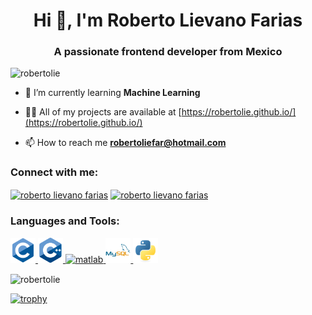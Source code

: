 <h1 align="center">Hi 👋, I'm Roberto Lievano Farias</h1>
<h3 align="center">A passionate frontend developer from Mexico</h3>

<p align="left"> <img src="https://komarev.com/ghpvc/?username=robertolie&label=Profile%20views&color=0e75b6&style=flat" alt="robertolie" /> </p>

- 🌱 I’m currently learning **Machine Learning**

- 👨‍💻 All of my projects are available at [https://robertolie.github.io/](https://robertolie.github.io/)

- 📫 How to reach me **robertoliefar@hotmail.com**

<h3 align="left">Connect with me:</h3>
<p align="left">
<a href="https://linkedin.com/in/roberto lievano farias" target="blank"><img align="center" src="https://raw.githubusercontent.com/rahuldkjain/github-profile-readme-generator/master/src/images/icons/Social/linked-in-alt.svg" alt="roberto lievano farias" height="30" width="40" /></a>
<a href="https://fb.com/roberto lievano farias" target="blank"><img align="center" src="https://raw.githubusercontent.com/rahuldkjain/github-profile-readme-generator/master/src/images/icons/Social/facebook.svg" alt="roberto lievano farias" height="30" width="40" /></a>
</p>

<h3 align="left">Languages and Tools:</h3>
<p align="left"> <a href="https://www.cprogramming.com/" target="_blank" rel="noreferrer"> <img src="https://raw.githubusercontent.com/devicons/devicon/master/icons/c/c-original.svg" alt="c" width="40" height="40"/> </a> <a href="https://www.w3schools.com/cpp/" target="_blank" rel="noreferrer"> <img src="https://raw.githubusercontent.com/devicons/devicon/master/icons/cplusplus/cplusplus-original.svg" alt="cplusplus" width="40" height="40"/> </a> <a href="https://www.mathworks.com/" target="_blank" rel="noreferrer"> <img src="https://upload.wikimedia.org/wikipedia/commons/2/21/Matlab_Logo.png" alt="matlab" width="40" height="40"/> </a> <a href="https://www.mysql.com/" target="_blank" rel="noreferrer"> <img src="https://raw.githubusercontent.com/devicons/devicon/master/icons/mysql/mysql-original-wordmark.svg" alt="mysql" width="40" height="40"/> </a> <a href="https://www.python.org" target="_blank" rel="noreferrer"> <img src="https://raw.githubusercontent.com/devicons/devicon/master/icons/python/python-original.svg" alt="python" width="40" height="40"/> </a> </p>

<p><img align="center" src="https://github-readme-stats.vercel.app/api/top-langs?username=robertolie&show_icons=true&locale=en&layout=compact" alt="robertolie" /></p>


[![trophy](https://github-profile-trophy.vercel.app/?username=RobertoLie)](https://github.com/ryo-ma/github-profile-trophy)
